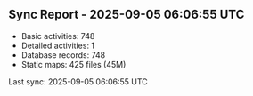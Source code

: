 ## Sync Report - 2025-09-05 06:06:55 UTC

- Basic activities: 748
- Detailed activities: 1
- Database records: 748
- Static maps: 425 files (45M)

Last sync: 2025-09-05 06:06:55 UTC
